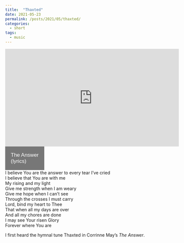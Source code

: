 ```yaml
---
title:  "Thaxted"
date: 2021-05-23
permalink: /posts/2021/05/thaxted/
categories: 
  - short
tags:
  - music 
---
```

    
<meta name="viewport" content="width=device-width, initial-scale=1">
<head>
  <style>
.collapsible {
  background-color: #777;
  color: white;
  cursor: pointer;
  padding: 18px;
  width: 25%;
  border: none;
  text-align: left;
  outline: none;
  font-size: 17px;
}

.active, .collapsible:hover {
  background-color: #555;
}

.content {
  padding: 0 18px;
  display: none;
  overflow: hidden;
  background-color: #f1f1f1;
}
</style>
</head>

<iframe width="560" height="315" src="https://www.youtube.com/embed/x9A7WwbDgqk" title="YouTube video player" frameborder="0" allow="accelerometer; autoplay; clipboard-write; encrypted-media; gyroscope; picture-in-picture" allowfullscreen></iframe>
  
<body>
<button class="collapsible">The Answer (lyrics)</button>
<div class="content">
I believe You are the answer to every tear I’ve cried<br>  
I believe that You are with me<br>
My rising and my light<br>
Give me strength when I am weary<br>
Give me hope when I can’t see<br>
Through the crosses I must carry<br>
Lord, bind my heart to Thee<br>
That when all my days are over<br>
And all my chores are done<br>
I may see Your risen Glory<br>
Forever where You are<br>
</div>
<script>
var coll = document.getElementsByClassName("collapsible");
var i;

for (i = 0; i < coll.length; i++) {
  coll[i].addEventListener("click", function() {
    this.classList.toggle("active");
    var content = this.nextElementSibling;
    if (content.style.display === "block") {
      content.style.display = "none";
    } else {
      content.style.display = "block";
    }
  });
}
</script>
</body>

I first heard the hymnal tune Thaxted in Corrinne May’s _The Answer_.
